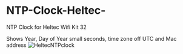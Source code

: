 # NTP-Clock-Heltec-
NTP Clock for Heltec Wifi Kit 32

Shows Year, Day of Year small seconds, time zone off UTC and Mac address 
![HeltecNTPclock](https://user-images.githubusercontent.com/96553443/218226047-ed6e83eb-dba0-411c-b69a-45b63c9e06cc.jpeg)
